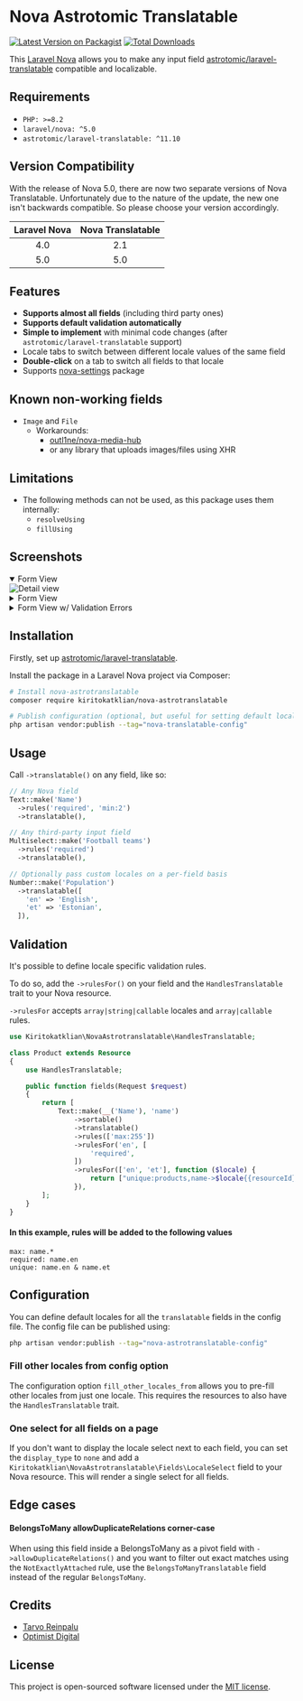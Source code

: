 # Nova Astrotomic Translatable

[![Latest Version on Packagist](https://img.shields.io/packagist/v/kiritokatklian/nova-astrotranslatable.svg?style=flat-square)](https://packagist.org/packages/kiritokatklian/nova-astrotranslatable)
[![Total Downloads](https://img.shields.io/packagist/dt/kiritokatklian/nova-astrotranslatable.svg?style=flat-square)](https://packagist.org/packages/kiritokatklian/nova-astrotranslatable)

This [Laravel Nova](https://nova.laravel.com) allows you to make any input field [astrotomic/laravel-translatable](https://github.com/astrotomic/laravel-translatable) compatible and localizable.

## Requirements

- `PHP: >=8.2`
- `laravel/nova: ^5.0`
- `astrotomic/laravel-translatable: ^11.10`

## Version Compatibility

With the release of Nova 5.0, there are now two separate versions of Nova Translatable. Unfortunately due to the nature of the update, the new one isn't backwards compatible. So please choose your version accordingly.

| Laravel Nova | Nova Translatable |
|:------------:|:-----------------:|
|     4.0      |        2.1        |
|     5.0      |        5.0        |

## Features

- **Supports almost all fields** (including third party ones)
- **Supports default validation automatically**
- **Simple to implement** with minimal code changes (after `astrotomic/laravel-translatable` support)
- Locale tabs to switch between different locale values of the same field
- **Double-click** on a tab to switch all fields to that locale
- Supports [nova-settings](https://github.com/outl1ne/nova-settings) package

## Known non-working fields

- `Image` and `File`
  - Workarounds:
    - [outl1ne/nova-media-hub](https://github.com/outl1ne/nova-media-hub)
    - or any library that uploads images/files using XHR

## Limitations

- The following methods can not be used, as this package uses them internally:
  - `resolveUsing`
  - `fillUsing`

## Screenshots

<details open>
  <summary>Form View</summary>
  <img src="./docs/detail.png" alt="Detail view" />
</details>

<details>
  <summary>Form View</summary>
  <img src="./docs/form.png" alt="Form view" />
</details>

<details>
  <summary>Form View w/ Validation Errors</summary>
  <img src="./docs/validation.png" alt="Form view with validation errors" />
</details>

## Installation

Firstly, set up [astrotomic/laravel-translatable](https://github.com/astrotomic/laravel-translatable).

Install the package in a Laravel Nova project via Composer:

```bash
# Install nova-astrotranslatable
composer require kiritokatklian/nova-astrotranslatable

# Publish configuration (optional, but useful for setting default locales)
php artisan vendor:publish --tag="nova-translatable-config"
```

## Usage

Call `->translatable()` on any field, like so:

```php
// Any Nova field
Text::make('Name')
  ->rules('required', 'min:2')
  ->translatable(),

// Any third-party input field
Multiselect::make('Football teams')
  ->rules('required')
  ->translatable(),

// Optionally pass custom locales on a per-field basis
Number::make('Population')
  ->translatable([
    'en' => 'English',
    'et' => 'Estonian',
  ]),
```

## Validation

It's possible to define locale specific validation rules.

To do so, add the `->rulesFor()` on your field and the `HandlesTranslatable` trait to your Nova resource.

`->rulesFor` accepts `array|string|callable` locales and `array|callable` rules.

```php
use Kiritokatklian\NovaAstrotranslatable\HandlesTranslatable;

class Product extends Resource
{
    use HandlesTranslatable;

    public function fields(Request $request)
    {
        return [
            Text::make(__('Name'), 'name')
                ->sortable()
                ->translatable()
                ->rules(['max:255'])
                ->rulesFor('en', [
                    'required',
                ])
                ->rulesFor(['en', 'et'], function ($locale) {
                    return ["unique:products,name->$locale{{resourceId}}"];
                }),
        ];
    }
}
```

#### In this example, rules will be added to the following values

```dotenv
max: name.*
required: name.en
unique: name.en & name.et
```

## Configuration

You can define default locales for all the `translatable` fields in the config file. The config file can be published using:

```bash
php artisan vendor:publish --tag="nova-astrotranslatable-config"
```

### Fill other locales from config option

The configuration option `fill_other_locales_from` allows you to pre-fill other locales from just one locale. This requires the resources to also have the `HandlesTranslatable` trait.

### One select for all fields on a page

If you don't want to display the locale select next to each field, you can set the `display_type` to `none` and add a `Kiritokatklian\NovaAstrotranslatable\Fields\LocaleSelect` field to your Nova resource. This will render a single select for all fields.

## Edge cases

#### BelongsToMany allowDuplicateRelations corner-case

When using this field inside a BelongsToMany as a pivot field with `->allowDuplicateRelations()` and you want to filter out exact matches using the `NotExactlyAttached` rule, use the `BelongsToManyTranslatable` field instead of the regular `BelongsToMany`.

## Credits

- [Tarvo Reinpalu](https://github.com/Tarpsvo)
- [Optimist Digital](https://github.com/optimistdigital)

## License

This project is open-sourced software licensed under the [MIT license](LICENSE.md).

